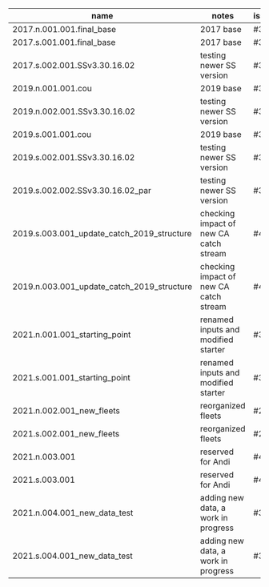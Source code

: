 name | notes | issue | source
-- | -- | -- | --
2017.n.001.001.final_base | 2017 base | #32 | archive
2017.s.001.001.final_base | 2017 base | #32 | archive
2017.s.002.001.SSv3.30.16.02 | testing newer SS version | #32 | models/lingcod_model_bridging_new_exe.R
2019.n.001.001.cou | 2019 base | #32 | archive
2019.n.002.001.SSv3.30.16.02 | testing newer SS version | #32 | models/lingcod_model_bridging_new_exe.R
2019.s.001.001.cou | 2019 base | #32 | archive
2019.s.002.001.SSv3.30.16.02 | testing newer SS version | #32 | models/lingcod_model_bridging_new_exe.R
2019.s.002.002.SSv3.30.16.02_par | testing newer SS version | #32 | models/lingcod_model_bridging_new_exe.R
2019.s.003.001_update_catch_2019_structure | checking impact of new CA catch stream | #41 |
2019.n.003.001_update_catch_2019_structure | checking impact of new CA catch stream | #41 |
2021.n.001.001_starting_point | renamed inputs and modified starter | #32 | lingcod_model_bridging_newfleets.R
2021.s.001.001_starting_point | renamed inputs and modified starter | #32 | lingcod_model_bridging_newfleets.R
2021.n.002.001_new_fleets | reorganized fleets | #27 | lingcod_model_bridging_newfleets.R
2021.s.002.001_new_fleets | reorganized fleets | #27 | lingcod_model_bridging_newfleets.R
2021.n.003.001 | reserved for Andi | #41 | 
2021.s.003.001 | reserved for Andi | #41 | 
2021.n.004.001_new_data_test | adding new data, a work in progress | #32 | lingcod_model_bridging_newdata.R
2021.s.004.001_new_data_test | adding new data, a work in progress | #32 | lingcod_model_bridging_newdata.R



